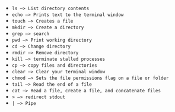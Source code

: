 
- ` ls —> List directory contents `
- ` echo —> Prints text to the terminal window `
- ` touch —> Creates a file `
- ` mkdir —> Create a directory `
- ` grep —> search `
- ` pwd —> Print working directory `
- ` cd —> Change directory `
- ` rmdir —> Remove directory `
- ` kill —> terminate stalled processes `
- ` cp —> copy files and directories `
- ` clear —> Clear your terminal window `
- ` chmod —> Sets the file permissions flag on a file or folder `
- ` tail —> Read the end of a file `
- ` cat —> Read a file, create a file, and concatenate files `
- ` > —> redirect stdout `
- ` | —> Pipe `

